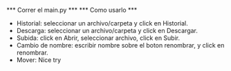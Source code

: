 *** Correr el main.py ***
*** Como usarlo ***
* Historial: seleccionar un archivo/carpeta y click en Historial.
* Descarga: seleccionar un archivo/carpeta y click en Descargar.
* Subida: click en Abrir, seleccionar archivo, click en Subir.
* Cambio de nombre: escribir nombre sobre el boton renombrar, y click en renombrar.
* Mover: Nice try